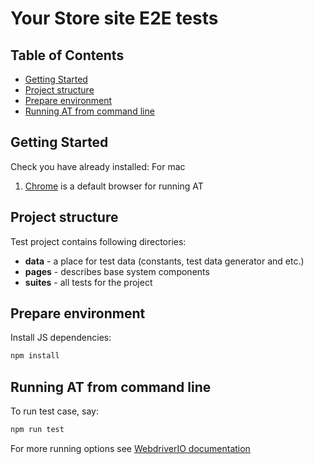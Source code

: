 # Your Store site E2E tests

## Table of Contents

- [Getting Started](#getting-started)
- [Project structure](#project-structure)
- [Prepare environment](#prepare-environment)
- [Running AT from command line](#running-at-from-command-line)

## Getting Started

Check you have already installed:
For mac
1. [Chrome](https://www.google.com/chrome/) is a default browser for running AT

## Project structure

Test project contains following directories:

* **data** - a place for test data (constants, test data generator and etc.)
* **pages** - describes base system components
* **suites** - all tests for the project

## Prepare environment

Install JS dependencies:
```bash
npm install
```
## Running AT from command line

To run test case, say:
```bash
npm run test
```

For more running options see [WebdriverIO documentation](http://webdriver.io/guide/testrunner/gettingstarted.html)
